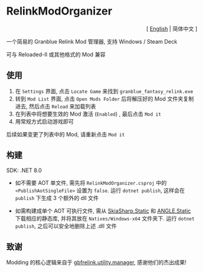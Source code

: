 # RelinkModOrganizer

<p align="right">[ <a href="https://github.com/RokyZevon/RelinkModOrganizer/blob/master/README.md">English</a> | 简体中文 ]</p>

一个简易的 Granblue Relink Mod 管理器, 支持 Windows / Steam Deck

可与 Reloaded-II 或其他格式的 Mod 兼容

## 使用

1. 在 `Settings` 界面, 点击 `Locate Game` 来找到 `granblue_fantasy_relink.exe`
2. 转到 `Mod List` 界面, 点击 `Open Mods Folder` 后将解压好的 Mod 文件夹复制进去, 然后点击 `Reload` 来加载列表
3. 在列表中将想要生效的 Mod 激活 (`Enabled`) , 最后点击 `Mod it`
4. 用常规方式启动游戏即可

后续如果变更了列表中的 Mod, 请重新点击 `Mod it`

## 构建

SDK: .NET 8.0

- 如不需要 AOT 单文件, 需先将 `RelinkModOrganizer.csproj` 中的 `<PublishAotSingleFile>` 设置为 `false`.
  运行 `dotnet publish`, 这样会在 `publish` 下生成 3 个额外的 dll 文件

- 如需构建成单个 AOT 可执行文件, 需从 [SkiaSharp.Static](https://github.com/2ndlab/SkiaSharp.Static) 和 [ANGLE.Static](https://github.com/2ndlab/ANGLE.Static) 下载相应的静态库, 并将其放在 `Natives/Windows-x64` 文件夹下.
  运行 `dotnet publish`, 之后可以安全地删除上述 .dll 文件

## 致谢

Modding 的核心逻辑来自于 [gbfrelink.utility.manager](https://github.com/WistfulHopes/gbfrelink.utility.manager), 感谢他们的杰出成果!
